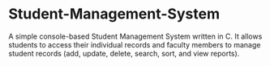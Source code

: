 # Student-Management-System
A simple console-based Student Management System written in C. It allows students to access their individual records and faculty members to manage student records (add, update, delete, search, sort, and view reports).
